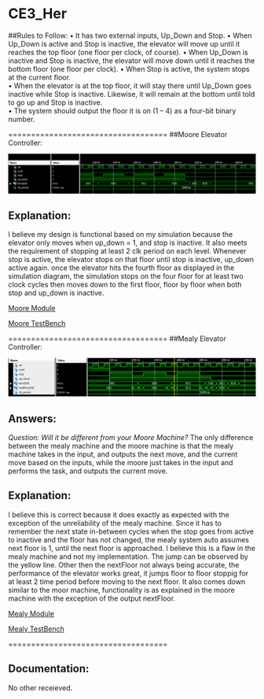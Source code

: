 CE3_Her
=======
##Rules to Follow:
•	It has two external inputs, Up_Down and Stop.
•	When Up_Down is active and Stop is inactive, the elevator will move up until it reaches the top floor (one floor per clock, of course).
•	When Up_Down is inactive and Stop is inactive, the elevator will move down until it reaches the bottom floor (one floor per clock).
•	When Stop is active, the system stops at the current floor.  
•	When the elevator is at the top floor, it will stay there until Up_Down goes inactive while Stop is inactive.  Likewise, it will remain at the bottom until told to go up and Stop is inactive.  
•	The system should output the floor it is on (1 – 4) as a four-bit binary number.

===================================
##Moore Elevator Controller:


![alt text](https://github.com/vipersfly23/CE3_Her/blob/master/Moore_Simulation.GIF?raw=true "simulation result")

##  Explanation:
  I believe my design is functional based on my simulation because the elevator only moves when up_down = 1, and stop is inactive. It also meets the requirement of  stopping at least 2 clk period on each level. Whenever stop is active, the elevator stops on that floor until stop is inactive, up_down active again. once the elevator hits the fourth floor as displayed in the simulation diagram, the simulation stops on the four floor for at least two clock cycles then moves down to the first floor, floor by floor when both stop and up_down is inactive.
  
  [Moore Module](https://github.com/vipersfly23/CE3_Her/blob/master/MooreElevatorController_Shell.vhd)
  
  [Moore TestBench](https://github.com/vipersfly23/CE3_Her/blob/master/MooreElevatorTB.vhd)

  
  


===================================
##Mealy Elevator Controller:

![alt text](https://github.com/vipersfly23/CE3_Her/blob/master/Mealy_Simulation.GIF?raw=true "Simulation Result")

## Answers: 
*Question: Will it be different from your Moore Machine?*
The only difference between the mealy machine and the moore machine is that the mealy machine takes in the input, and outputs the next move, and the current move based on the inputs, while the moore just takes in the input and performs the task, and outputs the current move.

##  Explanation:

  I believe this is correct because it does exactly as expected with the exception of the unreliability of the mealy machine. Since it has to remember the next state in-between cycles when the stop goes from active to inactive and the floor has not changed, the mealy system auto assumes next floor is 1, until the next floor is approached. I believe this is a flaw in the mealy machine and not my implementation. The jump can be observed by the yellow line. Other then the nextFloor not always being accurate, the performance of the elevator works great, it jumps floor to floor stoppig for at least 2 time period before moving to the next floor. It also comes down similar to the moor machine, functionality is as explained in the moore machine with the exception of the output nextFloor.
  
  [Mealy Module](https://github.com/vipersfly23/CE3_Her/blob/master/MealyElevatorController_Shell.vhd)
  
  [Mealy TestBench](https://github.com/vipersfly23/CE3_Her/blob/master/Mealy_testbench_Her.vhd)



===================================
## Documentation: 

No other receieved.




